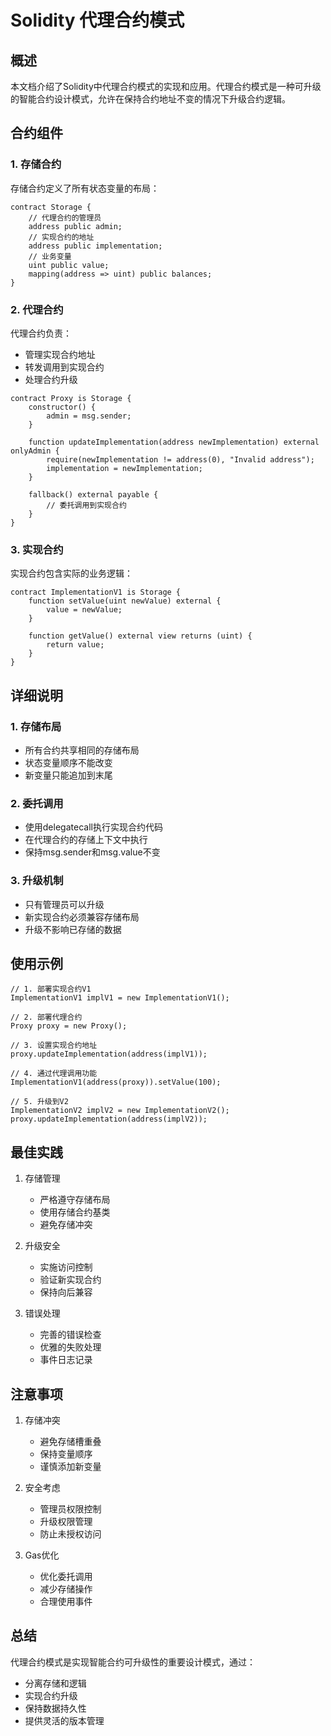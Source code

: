 # Solidity 代理合约模式

## 概述

本文档介绍了Solidity中代理合约模式的实现和应用。代理合约模式是一种可升级的智能合约设计模式，允许在保持合约地址不变的情况下升级合约逻辑。

## 合约组件

### 1. 存储合约

存储合约定义了所有状态变量的布局：

```solidity
contract Storage {
    // 代理合约的管理员
    address public admin;
    // 实现合约的地址
    address public implementation;
    // 业务变量
    uint public value;
    mapping(address => uint) public balances;
}
```

### 2. 代理合约

代理合约负责：
- 管理实现合约地址
- 转发调用到实现合约
- 处理合约升级

```solidity
contract Proxy is Storage {
    constructor() {
        admin = msg.sender;
    }
    
    function updateImplementation(address newImplementation) external onlyAdmin {
        require(newImplementation != address(0), "Invalid address");
        implementation = newImplementation;
    }
    
    fallback() external payable {
        // 委托调用到实现合约
    }
}
```

### 3. 实现合约

实现合约包含实际的业务逻辑：

```solidity
contract ImplementationV1 is Storage {
    function setValue(uint newValue) external {
        value = newValue;
    }
    
    function getValue() external view returns (uint) {
        return value;
    }
}
```

## 详细说明

### 1. 存储布局

- 所有合约共享相同的存储布局
- 状态变量顺序不能改变
- 新变量只能追加到末尾

### 2. 委托调用

- 使用delegatecall执行实现合约代码
- 在代理合约的存储上下文中执行
- 保持msg.sender和msg.value不变

### 3. 升级机制

- 只有管理员可以升级
- 新实现合约必须兼容存储布局
- 升级不影响已存储的数据

## 使用示例

```solidity
// 1. 部署实现合约V1
ImplementationV1 implV1 = new ImplementationV1();

// 2. 部署代理合约
Proxy proxy = new Proxy();

// 3. 设置实现合约地址
proxy.updateImplementation(address(implV1));

// 4. 通过代理调用功能
ImplementationV1(address(proxy)).setValue(100);

// 5. 升级到V2
ImplementationV2 implV2 = new ImplementationV2();
proxy.updateImplementation(address(implV2));
```

## 最佳实践

1. 存储管理
   - 严格遵守存储布局
   - 使用存储合约基类
   - 避免存储冲突

2. 升级安全
   - 实施访问控制
   - 验证新实现合约
   - 保持向后兼容

3. 错误处理
   - 完善的错误检查
   - 优雅的失败处理
   - 事件日志记录

## 注意事项

1. 存储冲突
   - 避免存储槽重叠
   - 保持变量顺序
   - 谨慎添加新变量

2. 安全考虑
   - 管理员权限控制
   - 升级权限管理
   - 防止未授权访问

3. Gas优化
   - 优化委托调用
   - 减少存储操作
   - 合理使用事件

## 总结

代理合约模式是实现智能合约可升级性的重要设计模式，通过：
- 分离存储和逻辑
- 实现合约升级
- 保持数据持久性
- 提供灵活的版本管理 